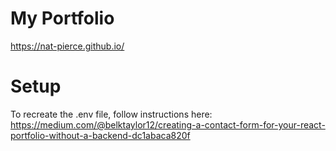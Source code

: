 # My Portfolio

https://nat-pierce.github.io/

# Setup

To recreate the .env file, follow instructions here: https://medium.com/@belktaylor12/creating-a-contact-form-for-your-react-portfolio-without-a-backend-dc1abaca820f